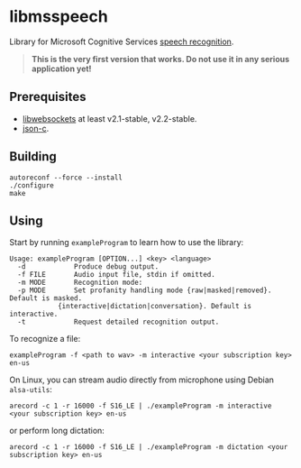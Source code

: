 # libmsspeech
Library for Microsoft Cognitive Services [speech recognition](https://docs.microsoft.com/en-us/azure/cognitive-services/speech/home).

> __This is the very first version that works. Do not use it in any serious application yet!__

## Prerequisites
* [libwebsockets](https://libwebsockets.org) at least v2.1-stable, v2.2-stable.
* [json-c](https://github.com/json-c/json-c).

## Building
```
autoreconf --force --install
./configure
make
```

## Using
Start by running `exampleProgram` to learn how to use the library:
```
Usage: exampleProgram [OPTION...] <key> <language>
  -d			Produce debug output.
  -f FILE		Audio input file, stdin if omitted.
  -m MODE		Recognition mode:
  -p MODE		Set profanity handling mode {raw|masked|removed}. Default is masked.
			{interactive|dictation|conversation}. Default is interactive.
  -t			Request detailed recognition output.

```

To recognize a file:
```
exampleProgram -f <path to wav> -m interactive <your subscription key> en-us
```

On Linux, you can stream audio directly from microphone using Debian `alsa-utils`:
```
arecord -c 1 -r 16000 -f S16_LE | ./exampleProgram -m interactive <your subscription key> en-us
```
or perform long dictation:
```
arecord -c 1 -r 16000 -f S16_LE | ./exampleProgram -m dictation <your subscription key> en-us
```
